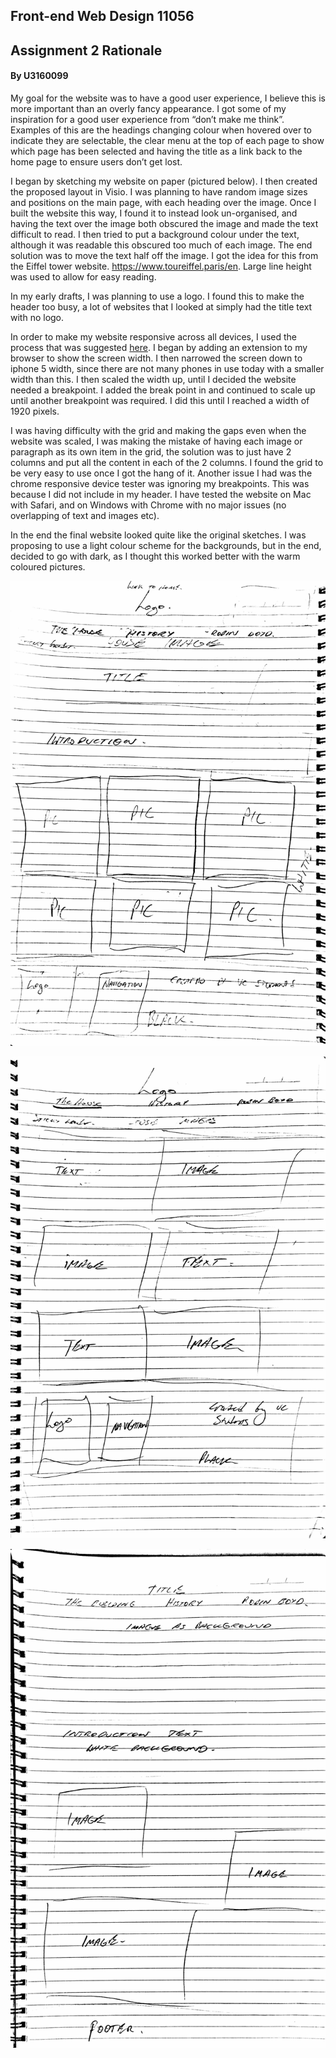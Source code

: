 ## Front-end Web Design 11056
## Assignment 2 Rationale

#### By U3160099

My goal for the website was to have a good user experience, I believe this is more important than an overly fancy appearance. I got some of my inspiration for a good user experience from “don’t make me think”. Examples of this are the headings changing colour when hovered over to indicate they are selectable, the clear menu at the top of each page to show which page has been selected and having the title as a link back to the home page to ensure users don’t get lost. 

I began by sketching my website on paper (pictured below). I then created the proposed layout in Visio. I was planning to have random image sizes and positions on the main page, with each heading over the image. Once I built the website this way, I found it to instead look un-organised, and having the text over the image both obscured the image and made the text difficult to read. I then tried to put a background colour under the text, although it was readable this obscured too much of each image. The end solution was to move the text half off the image. I got the idea for this from the Eiffel tower website. https://www.toureiffel.paris/en. Large line height was used to allow for easy reading. 

In my early drafts, I was planning to use a logo. I found this to make the header too busy, a lot of websites that I looked at simply had the title text with no logo.

In order to make my website responsive across all devices, I used the process that was suggested [here](https://responsivedesign.is/strategy/page-layout/defining-breakpoints/). I began by adding an extension to my browser to show the screen width. I then narrowed the screen down to iphone 5 width, since there are not many phones in use today with a smaller width than this. I then scaled the width up, until I decided the website needed a breakpoint. I added the break point in and continued to scale up until another breakpoint was required. I did this until I reached a width of 1920 pixels. 

I was having difficulty with the grid and making the gaps even when the website was scaled, I was making the mistake of having each image or paragraph as its own item in the grid, the solution was to just have 2 columns and put all the content in each of the 2 columns. I found the grid to be very easy to use once I got the hang of it. Another issue I had was the chrome responsive device tester was ignoring my breakpoints. This was because I did not include <meta name="viewport" content="width=device-width,initial-scale=1"> in my header. I have tested the website on Mac with Safari, and on Windows with Chrome with no major issues (no overlapping of text and images etc).   

In the end the final website looked quite like the original sketches. I was proposing to use a light colour scheme for the backgrounds, but in the end, decided to go with dark, as I thought this worked better with the warm coloured pictures.

![Sketch1](assets/images/Sketch1.png)

![Sketch2](assets/images/Sketch2.png)

![Sketch3](assets/images/Sketch3.png)


